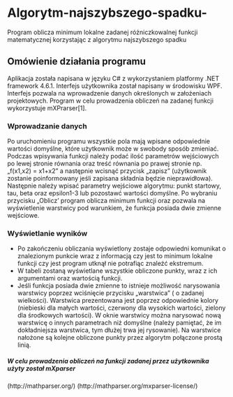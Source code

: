 # Algorytm-najszybszego-spadku-
Program oblicza minimum lokalne zadanej różniczkowalnej funkcji matematycznej korzystając z algorytmu najszybszego spadku

## Omówienie działania programu
Aplikacja została napisana w języku C# z wykorzystaniem platformy .NET framework 4.6.1. Interfejs użytkownika został napisany w środowisku WPF. Interfejs pozwala na wprowadzenie danych określonych w założeniach projektowych. Program w celu prowadzenia obliczeń na zadanej funkcji wykorzystuje mXPrarser[1].

<h3> Wprowadzanie danych </h3>
Po uruchomieniu programu wszystkie pola mają wpisane odpowiednie wartości domyślne, które użytkownik może w swobody sposób zmieniać. Podczas wpisywania funkcji należy podać ilość parametrów wejściowych po lewej stronie równania oraz treść równania po prawej stronie np. „f(x1,x2) = x1+x2” a następnie wcisnąć przycisk „zapisz” (użytkownik zostanie poinformowany jeśli zapisana składnia będzie nieprawidłowa). Następnie należy wpisać parametry wejściowe algorytmu: punkt startowy, tau, beta oraz epsilon1-3 lub pozostawć wartości domyślne. Po wybraniu przycisku „Oblicz’ program oblicza minimum funkcji oraz pozwala na wyświetlenie warstwicy pod warunkiem, że funkcja posiada dwie zmienne wejściowe.
<h3> Wyświetlanie wyników</h3> 

* Po zakończeniu obliczania wyświetlony zostaje odpowiedni komunikat o znalezionym punkcie wraz z informacją czy jest to minimum lokalne funkcji czy jest program utknął nie potrafiąc znaleźć ekstremum.
* W tabeli zostaną wyświetlane wszystkie obliczone punkty, wraz z ich argumentami oraz wartością funkcji.
* Jeśli funkcja posiada dwie zmienne to istnieje możliwość narysowania warstwicy poprzez wciśnięcie przycisku „warstwica” ( o zadanej wielkości). Warstwica prezentowana jest poprzez odpowiednie kolory (niebieski dla małych wartości, czerwony dla wysokich wartości, zielony dla środkowych wartości). W oknie warstwicy można narysować nową warstwicę o innych parametrach niż domyślne (należy pamiętać, że im dokładniejsza warstwica, tym dłużej trwa jej rysowanie). Na warstwice nałożone są kolejne obliczone punkty przez algorytm połączone prostą linią.

 <h5>W celu prowadzenia obliczeń na funkcji zadanej przez użytkownika użyty został mXparser </h5>
(http://mathparser.org/) 
(http://mathparser.org/mxparser-license/)
